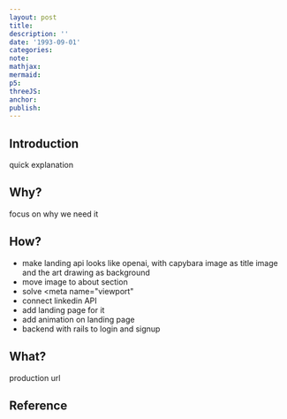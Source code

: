 ```yaml
---
layout: post
title:
description: ''
date: '1993-09-01'
categories:
note:
mathjax:
mermaid:
p5:
threeJS:
anchor:
publish:
---
```


## Introduction

quick explanation

## Why?

focus on why we need it

## How?

* make landing api looks like openai, with capybara image as title image and the art drawing as background
* move image to about section
* solve <meta name="viewport"
* connect linkedin API
* add landing page for it
* add animation on landing page
* backend with rails to login and signup

## What?

production url

## Reference
